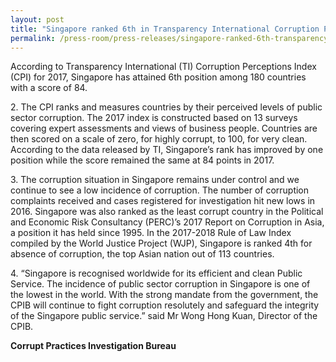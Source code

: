 ```yaml
---
layout: post
title: "Singapore ranked 6th in Transparency International Corruption Perceptions Index"
permalink: /press-room/press-releases/singapore-ranked-6th-transparency-international-corruption-perceptions/
---
```

According to Transparency International (TI) Corruption Perceptions Index (CPI) for 2017, Singapore has attained 6th position among 180 countries with a score of 84.

2\.         The CPI ranks and measures countries by their perceived levels of public sector corruption. The 2017 index is constructed based on 13 surveys covering expert assessments and views of business people. Countries are then scored on a scale of zero, for highly corrupt, to 100, for very clean. According to the data released by TI, Singapore’s rank has improved by one position while the score remained the same at 84 points in 2017.

3\.          The corruption situation in Singapore remains under control and we continue to see a low incidence of corruption. The number of corruption complaints received and cases registered for investigation hit new lows in 2016. Singapore was also ranked as the least corrupt country in the Political and Economic Risk Consultancy (PERC)’s 2017 Report on Corruption in Asia, a position it has held since 1995. In the 2017-2018 Rule of Law Index compiled by the World Justice Project (WJP), Singapore is ranked 4th for absence of corruption, the top Asian nation out of 113 countries.

4\.          “Singapore is recognised worldwide for its efficient and clean Public Service. The incidence of public sector corruption in Singapore is one of the lowest in the world. With the strong mandate from the government, the CPIB will continue to fight corruption resolutely and safeguard the integrity of the Singapore public service.” said Mr Wong Hong Kuan, Director of the CPIB.

**Corrupt Practices Investigation Bureau**
